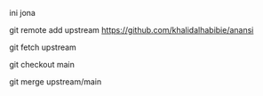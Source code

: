 ini jona

git remote add upstream https://github.com/khalidalhabibie/anansi

git fetch upstream

git checkout main

git merge upstream/main